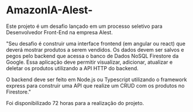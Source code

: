 # AmazonIA-Alest-

Este projeto é um desafio lançado em um processo seletivo para Desenvolvedor Front-End na empresa Alest.

"Seu desafio é construir uma interface frontend (em angular ou react) que deverá mostrar produtos a serem vendidos. Os dados devem ser salvos e pegos pelo backend que acessa o banco de Dados NoSQL Firestore da Google. Essa aplicação deve permitir visualizar, adicionar, atualizar e deletar os produtos utilizando a API HTTP do backend.

O backend deve ser feito em Node.js ou Typescript utilizando o framework express para construir uma API que realize um CRUD com os produtos no Firestore."

Foi disponibilizado 72 horas para a realização do projeto.

